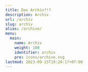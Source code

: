 ```yaml
---
title: Das Archiv?!?
description: Archiv.
url: /archiv
slug: archiv
alias: /archive/
menu:
  main:
    name: Archiv
    weight: 100
    identifier: archiv
    pre: icons/archive.svg
lastmod: 2023-09-15T19:24:17+07:00
---
```

